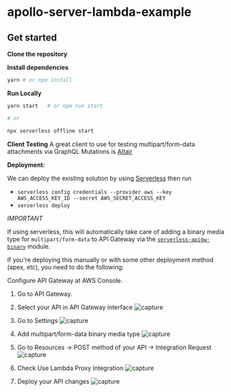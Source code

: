 # apollo-server-lambda-example

## Get started

**Clone the repository**

**Install dependencies**

```sh
yarn # or npm install
```

**Run Locally**

```sh
yarn start   # or npm run start

# or

npx serverless offline start
```

**Client Testing**
A great client to use for testing multipart/form-data attachments via GraphQL Mutations is [Altair](https://sirmuel.design/working-with-file-uploads-using-altair-graphql-d2f86dc8261f)

**Deployment:**

We can deploy the existing solution by using [Serverless](https://serverless.com) then run

- `serverless config credentials --provider aws --key AWS_ACCESS_KEY_ID --secret AWS_SECRET_ACCESS_KEY`
- `serverless deploy`

_IMPORTANT_

If using serverless, this will automatically take care of adding a binary media type
for `multipart/form-data` to API Gateway via the [`serverless-apigw-binary`](https://github.com/maciejtreder/serverless-apigw-binary) module.

If you're deploying this manually or with some other deployment method (apex, etc), you need to do the following:

Configure API Gateway at AWS Console.

1. Go to API Gateway.

2. Select your API in API Gateway interface
   ![capture](https://user-images.githubusercontent.com/20258226/33311015-d7901538-d423-11e7-84d8-73b8cff51b42.PNG)

3. Go to Settings
   ![capture](https://user-images.githubusercontent.com/20258226/35557894-cee549a8-05a6-11e8-98b6-8e152cac563f.PNG)

4. Add multipart/form-data binary media type
   ![capture](https://user-images.githubusercontent.com/20258226/35558023-387aefa8-05a7-11e8-9cb8-795b7b464d5b.PNG)

5. Go to Resources -> POST method of your API -> Integration Request
   ![capture](https://user-images.githubusercontent.com/20258226/33311472-324188d0-d425-11e7-9930-86fbad3db181.PNG)

6. Check Use Lambda Proxy Integration
   ![capture](https://user-images.githubusercontent.com/20258226/33311533-57ea733a-d425-11e7-8297-485045c8959e.PNG)

7. Deploy your API changes
   ![capture](https://user-images.githubusercontent.com/20258226/33311608-9cf019a8-d425-11e7-881f-874577a6c4e2.PNG)
